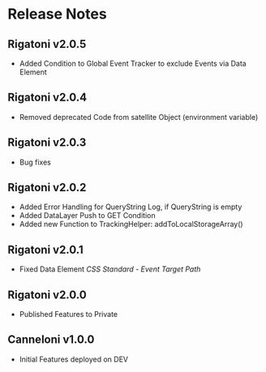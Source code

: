 # Release Notes
## Rigatoni v2.0.5 
- Added Condition to Global Event Tracker to exclude Events via Data Element
## Rigatoni v2.0.4
- Removed deprecated Code from satellite Object (environment variable)
## Rigatoni v2.0.3 
- Bug fixes
## Rigatoni v2.0.2 
- Added Error Handling for QueryString Log, if QueryString is empty
- Added DataLayer Push to GET Condition
- Added new Function to TrackingHelper: addToLocalStorageArray()
## Rigatoni v2.0.1 
- Fixed Data Element *CSS Standard - Event Target Path*
## Rigatoni v2.0.0 
- Published Features to Private
## Canneloni v1.0.0 
- Initial Features deployed on DEV
